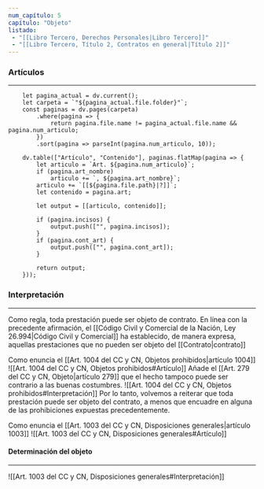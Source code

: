 ```yaml
---
num_capítulo: 5
capítulo: "Objeto"
listado:
 - "[[Libro Tercero, Derechos Personales|Libro Tercero]]"
 - "[[Libro Tercero, Título 2, Contratos en general|Título 2]]"
---
```

### Artículos
---
```dataviewjs
	let pagina_actual = dv.current();
	let carpeta = `"${pagina_actual.file.folder}"`;
	const paginas = dv.pages(carpeta)
		.where(pagina => {
			return pagina.file.name != pagina_actual.file.name && pagina.num_articulo;
		})
		.sort(pagina => parseInt(pagina.num_articulo, 10));

	dv.table(["Artículo", "Contenido"], paginas.flatMap(pagina => {
		let articulo = `Art. ${pagina.num_articulo}`;
		if (pagina.art_nombre)
			articulo += `, ${pagina.art_nombre}`;
		articulo += `[[${pagina.file.path}|?]]`;
		let contenido = pagina.art;

		let output = [[articulo, contenido]];

		if (pagina.incisos) { 
			output.push(["", pagina.incisos]);
		}
		if (pagina.cont_art) {
			output.push(["", pagina.cont_art]);
		}
	
		return output;
	}));
```

### Interpretación
---
Como regla, toda prestación puede ser objeto de contrato. En línea con la precedente afirmación, el [[Código Civil y Comercial de la Nación, Ley 26.994|Código Civil y Comercial]] ha establecido, de manera expresa, aquellas prestaciones que no pueden ser objeto del [[Contrato|contrato]]

Como enuncia el [[Art. 1004 del CC y CN, Objetos prohibidos|artículo 1004]] ![[Art. 1004 del CC y CN, Objetos prohibidos#Artículo]]
Añade el [[Art. 279 del CC y CN, Objeto|artículo 279]] que el hecho tampoco puede ser contrario a las buenas costumbres. ![[Art. 1004 del CC y CN, Objetos prohibidos#Interpretación]]
Por lo tanto, volvemos a reiterar que toda prestación puede ser objeto del contrato, a menos que encuadre en alguna de las prohibiciones expuestas precedentemente.

Como enuncia el [[Art. 1003 del CC y CN, Disposiciones generales|artículo 1003]] ![[Art. 1003 del CC y CN, Disposiciones generales#Artículo]]
#### Determinación del objeto
---
![[Art. 1003 del CC y CN, Disposiciones generales#Interpretación]]




